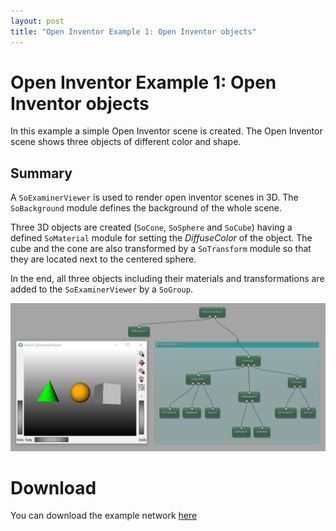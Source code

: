 ```yaml
---
layout: post
title: "Open Inventor Example 1: Open Inventor objects"
---
```


# Open Inventor Example 1: Open Inventor objects
In this example a simple Open Inventor scene is created. The Open Inventor scene shows three objects of different color and shape.

## Summary
A `SoExaminerViewer` is used to render open inventor scenes in 3D. The `SoBackground` module defines the background of the whole scene.

Three 3D objects are created (`SoCone`, `SoSphere` and `SoCube`) having a defined `SoMaterial` module for setting the *DiffuseColor* of the object. The cube and the cone are also transformed by a `SoTransform` module so that they are located next to the centered sphere.

In the end, all three objects including their materials and transformations are added to the `SoExaminerViewer` by a `SoGroup`.

![Screenshot](/examples/open_inventor/example1/image.png)

# Download
You can download the example network [here](/examples/open_inventor/example1/OpenInventorExample1.mlab)
